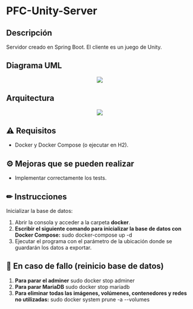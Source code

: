 # PFC-Unity-Server

## Descripción
Servidor creado en Spring Boot. El cliente es un juego de Unity.

## Diagrama UML
<p align="center">
  <img src="https://i.imgur.com/jnIVLe9_d.webp?maxwidth=760&fidelity=grand"/>
</p>

## Arquitectura
<p align="center">
  <img src="https://i.imgur.com/4r1PwDf_d.webp?maxwidth=1000"/>
</p>


## ⚠ Requisitos
- Docker y Docker Compose (o ejecutar en H2).

## ⚙️ Mejoras que se pueden realizar
- Implementar correctamente los tests.

## ✏ Instrucciones
Inicializar la base de datos:
1. Abrir la consola y acceder a la carpeta **docker**.
2. **Escribir el siguiente comando para inicializar la base de datos con Docker Compose:** sudo docker-compose up -d
3. Ejecutar el programa con el parámetro de la ubicación donde se guardarán los datos a exportar.

## 🐛 En caso de fallo (reinicio base de datos)
1. **Para parar el adminer** sudo docker stop adminer
2. **Para parar MariaDB** sudo docker stop mariadb
3. **Para eliminar todas las imágenes, volúmenes, contenedores y redes no utilizadas:** sudo docker system prune -a --volumes
